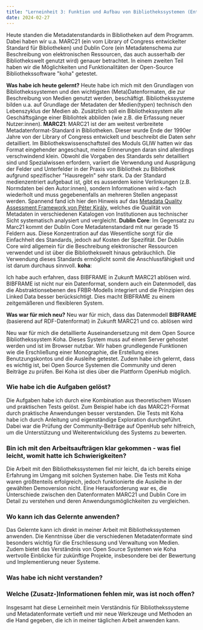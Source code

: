 ```yaml
---
title: "Lerneinheit 3: Funktion und Aufbau von Bibliothekssystemen (Entwurf)"
date: 2024-02-27
---
```


Heute standen die Metadatenstandards in Bibliotheken auf dem Programm. Dabei haben wir u.a. MARC21 (ein vom Library of Congress entwickelter Standard für Bibliotheken) und Dublin Core (ein Metadatenschema zur Beschreibung von elektronischen Ressourcen, das auch ausserhalb der Bibliothekswelt genutzt wird) genauer betrachtet. In einem zweiten Teil haben wir die Möglichkeiten und Funktionalitäten der Open-Source Bibliothekssoftware "koha" getestet.

**Was habe ich heute gelernt?**
Heute habe ich mich mit den Grundlagen von Bibliothekssystemen und den wichtigsten (Meta)Datenformaten, die zur Beschreibung von Medien genutzt werden, beschäftigt. Bibliothekssysteme bilden u.a. auf Grundlage der Metadaten der Medien(typen) technisch den Lebenszyklus der Medien ab. Zusätzlich soll ein Bibliothekssystem alle Geschäftsgänge einer Bibliohtek abbilden (wie z.B. die Erfassung neuer Nutzer:innen).
**MARC21**: MARC21 ist der am weitest verbreitete Metadatenformat-Standard in Bibliotheken. Dieser wurde Ende der 1990er Jahre von der Library of Congress entwickelt und beschreibt die Daten sehr detailliert. Im Bibliothekswissenschaftsteil des Moduls GLIW hatten wir das Format eingehender angeschaut, meine Erinnerungen daran sind allerdings verschwindend klein. Obwohl die Vorgaben des Standards sehr detailliert sind und Spezialwissen erfordern, variiert die Verwendung und Ausprägung der Felder und Unterfelder in der Praxis von Bibliothek zu Bibliothek aufgrund spezifischer "Hausregeln" sehr stark. Da der Standard medienzentriert aufgebaut ist, gibt es ausserdem keine Verlinkungen (z.B. Normdaten bei den Autor:innen), sondern Informationen wird x-fach wiederholt und muss gegebenenfalls an mehreren Stellen angepasst werden. Spannend fand ich hier den Hinweis auf das [Metadata Quality Assessment Framework von Péter Király](http://pkiraly.github.io), welches die Qualität von Metadaten in verschiedenen Katalogen von Institutionen aus technischer Sicht systematisch analysiert und vergleicht. 
**Dublin Core**: Im Gegensatz zu Marc21 kommt der Dublin Core Metadatenstandard mit nur gerade 15 Feldern aus. Diese Konzentration auf das Wesentliche sorgt für die Einfachheit des Standards, jedoch auf Kosten der Spezifität. Der Dublin Core wird allgemein für die Beschreibung elektronischer Ressourcen verwendet und ist über die Bibliothekswelt hinaus gebräuchlich. Die Verwendung dieses Standards ermöglicht somit die Anschlussfähigkeit und ist darum durchaus sinnvoll.
**koha**:

Ich habe auch erfahren, dass BIBFRAME in Zukunft MARC21 ablösen wird. BIBFRAME ist nicht nur ein Datenformat, sondern auch ein Datenmodell, das die Abstraktionsebenen des FRBR-Modells integriert und die Prinzipien des Linked Data besser berücksichtigt. Dies macht BIBFRAME zu einem zeitgemäßeren und flexibleren System.

**Was war für mich neu?**
Neu war für mich, dass das Datenmodell **BIBFRAME** (basierend auf RDF-Datenformat) in Zukunft MARC21 und co. ablösen wird

Neu war für mich die detaillierte Auseinandersetzung mit dem Open Source Bibliothekssystem Koha. Dieses System muss auf einem Server gehostet werden und ist im Browser nutzbar. Wir haben grundlegende Funktionen wie die Erschließung einer Monographie, die Erstellung eines Benutzungskontos und die Ausleihe getestet. Zudem habe ich gelernt, dass es wichtig ist, bei Open Source Systemen die Community und deren Beiträge zu prüfen. Bei Koha ist dies über die Plattform OpenHub möglich.

### Wie habe ich die Aufgaben gelöst?
Die Aufgaben habe ich durch eine Kombination aus theoretischem Wissen und praktischen Tests gelöst. Zum Beispiel habe ich das MARC21-Format durch praktische Anwendungen besser verstanden. Die Tests mit Koha habe ich durch Anleitung und eigenständige Exploration durchgeführt. Dabei war die Prüfung der Community-Beiträge auf OpenHub sehr hilfreich, um die Unterstützung und Weiterentwicklung des Systems zu bewerten.

### Bin ich mit den Arbeitsaufträgen klar gekommen - was fiel leicht, womit hatte ich Schwierigkeiten?
Die Arbeit mit den Bibliothekssystemen fiel mir leicht, da ich bereits einige Erfahrung im Umgang mit solchen Systemen habe. Die Tests mit Koha waren größtenteils erfolgreich, jedoch funktionierte die Ausleihe in der gewählten Demoversion nicht. Eine Herausforderung war es, die Unterschiede zwischen den Datenformaten MARC21 und Dublin Core im Detail zu verstehen und deren Anwendungsmöglichkeiten zu vergleichen.

### Wo kann ich das Gelernte anwenden?
Das Gelernte kann ich direkt in meiner Arbeit mit Bibliothekssystemen anwenden. Die Kenntnisse über die verschiedenen Metadatenformate sind besonders wichtig für die Erschliessung und Verwaltung von Medien. Zudem bietet das Verständnis von Open Source Systemen wie Koha wertvolle Einblicke für zukünftige Projekte, insbesondere bei der Bewertung und Implementierung neuer Systeme.

### Was habe ich nicht verstanden?


### Welche (Zusatz-)Informationen fehlen mir, was ist noch offen?


Insgesamt hat diese Lerneinheit mein Verständnis für Bibliothekssysteme und Metadatenformate vertieft und mir neue Werkzeuge und Methoden an die Hand gegeben, die ich in meiner täglichen Arbeit anwenden kann.
